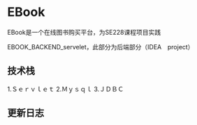 EBook
==

EBook是一个在线图书购买平台，为SE228课程项目实践

EBOOK_BACKEND_servelet，此部分为后端部分（IDEA　project）


技术栈
---
1.Ｓｅｒｖｌｅｔ
2.Ｍｙｓｑｌ
3.ＪＤＢＣ

更新日志
---
